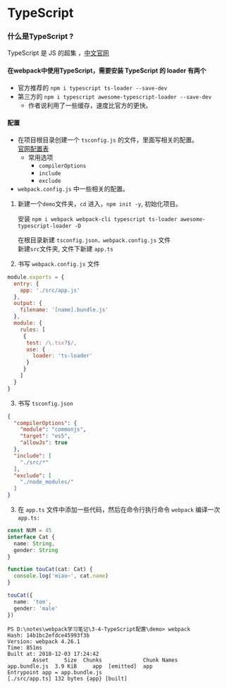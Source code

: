 # TypeScript

### 什么是TypeScript ?

TypeScript 是 JS 的超集 ，[中文官网](https://www.tslang.cn)

#### 在webpack中使用TypeScript，需要安装 TypeScript 的 loader 有两个 

- 官方推荐的 `npm i typescript ts-loader --save-dev`
- 第三方的 `npm i typescript awesome-typescript-loader --save-dev`
  - 作者说利用了一些缓存，速度比官方的更快。

#### 配置

- 在项目根目录创建一个 `tsconfig.js` 的文件，里面写相关的配置。  
  [官网配置表](http://www.typescriptlang.org/docs/handbook/compiler-options.html)
  - 常用选项
    - `compilerOptions`
    - `include`
    - `exclude`
- `webpack.config.js` 中一些相关的配置。

1. 新建一个`demo`文件夹，`cd` 进入，`npm init -y`, 初始化项目。  

	安装 `npm i webpack webpack-cli typescript ts-loader awesome-typescript-loader -D`  

	在根目录新建 `tsconfig.json，webpack.config.js` 文件  
	新建`src`文件夹, 文件下新建 `app.ts`

2. 书写 `webpack.config.js` 文件
```js
module.exports = {
  entry: {
    app: './src/app.js'
  },
  output: {
    filename: '[name].bundle.js'
  },
  module: {
    rules: [
     {
      test: /\.tsx?$/,
      use: {
        loader: 'ts-loader'
      }
     }
    ]
  }
}
```

3. 书写 `tsconfig.json`  
```json
{
  "compilerOptions": {
    "module": "commonjs",
    "target": "es5",
    "allowJs": true
  },
  "include": [
    "./src/*"
  ],
  "exclude": [
    "./node_modules/"
  ]
}
```

3. 在 `app.ts` 文件中添加一些代码，然后在命令行执行命令 `webpack` 编译一次
`app.ts:`

```ts
const NUM = 45
interface Cat {
  name: String,
  gender: String
}

function touCat(cat: Cat) {
  console.log('miao~', cat.name)
}

touCat({
  name: 'tom',
  gender: 'male'
})

```

```
PS D:\notes\webpack学习笔记\3-4-TypeScript配置\demo> webpack
Hash: 14b1bc2efdce45993f3b
Version: webpack 4.26.1
Time: 851ms
Built at: 2018-12-03 17:24:42
        Asset     Size  Chunks             Chunk Names
app.bundle.js  3.9 KiB     app  [emitted]  app
Entrypoint app = app.bundle.js
[./src/app.ts] 132 bytes {app} [built]

```

